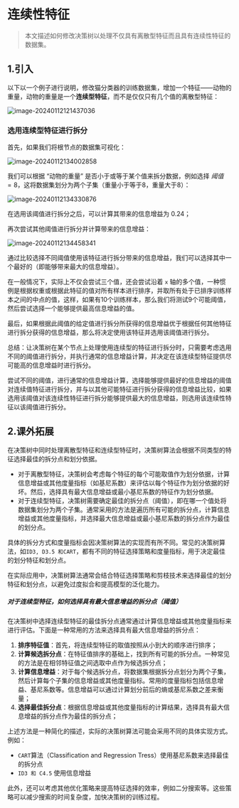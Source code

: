 # 连续性特征

> 本文描述如何修改决策树以处理不仅具有离散型特征而且具有连续性特征的数据集。



## 1.引入

以下以一个例子进行说明，修改猫分类器的训练数据集，增加一个特征——动物的重量，动物的重量是一个**连续型特征**，而不是仅仅只有几个值的离散型特征：

![image-20240112121437036](C:\Users\chen\AppData\Roaming\Typora\typora-user-images\image-20240112121437036.png)





### **选用连续型特征进行拆分**

首先，如果我们将根节点的数据集可视化：

![image-20240112134002858](C:\Users\chen\AppData\Roaming\Typora\typora-user-images\image-20240112134002858.png)

我们可以根据 “动物的重量” 是否小于或等于某个值来拆分数据，例如选择 $阈值=8$，这将数据集划分为两个子集（重量小于等于8，重量大于8）：

![image-20240112134330876](C:\Users\chen\AppData\Roaming\Typora\typora-user-images\image-20240112134330876.png)

在选用该阈值进行拆分之后，可以计算其带来的信息增益为 $0.24$；

再次尝试其他阈值进行拆分并计算带来的信息增益：

![image-20240112134458341](C:\Users\chen\AppData\Roaming\Typora\typora-user-images\image-20240112134458341.png)

通过比较选择不同阈值使用该特征进行拆分带来的信息增益，我们可以选择其中一个最好的（即能够带来最大的信息增益）。



在一般情况下，实际上不仅会尝试三个值，还会尝试沿着 `x` 轴的多个值，一种惯例是根据权重或根据此特征的值对所有样本进行排序，并取所有处于已排序训练样本之间的中点的值，这样，如果有10个训练样本，那么我们将测试9个可能阈值，然后尝试选择一个能够提供最高信息增益的值。

最后，如果根据此阈值的给定值进行拆分所获得的信息增益优于根据任何其他特征进行拆分获得的信息增益，那么将决定使用该特征并选用该阈值进行拆分。



总结：让决策树在某个节点上处理使用连续型的特征进行拆分时，只需要考虑选用不同的阈值进行拆分，并执行通常的信息增益计算，并决定在该连续型特征提供尽可能高的信息增益时进行拆分。



尝试不同的阈值，进行通常的信息增益计算，选择能够提供最好的信息增益的阈值对连续值特征进行拆分，并与以其他可能特征进行拆分获得的信息增益比较，如果选用该阈值对该连续性特征进行拆分能够提供最大的信息增益，则选用该连续性特征以该阈值进行拆分。



## 2.课外拓展

在决策树中同时处理离散型特征和连续型特征时，决策树算法会根据不同类型的特征选择最佳的拆分点和划分依据。

- 对于离散型特征，决策树会考虑每个特征的每个可能取值作为划分依据，计算信息增益或其他度量指标（如基尼系数）来评估以每个特征作为划分依据的好坏。然后，选择具有最大信息增益或最小基尼系数的特征作为划分依据。
- 对于连续型特征，决策树需要确定最佳的拆分点（阈值），即在哪一个值处将数据集划分为两个子集。通常采用的方法是遍历所有可能的拆分点，计算信息增益或其他度量指标，并选择最大信息增益或最小基尼系数的拆分点作为最佳的划分点。

具体的拆分方式和度量指标会因决策树算法的实现而有所不同。常见的决策树算法，如`ID3, D3.5 和CART`，都有不同的特征选择策略和度量指标，用于决定最佳的划分特征和划分点。

在实际应用中，决策树算法通常会结合特征选择策略和剪枝技术来选择最佳的划分特征和划分点，以避免过度拟合和提高模型的泛化能力。



##### 对于连续型特征，如何选择具有最大信息增益的拆分点（阈值）

在决策树中选择连续型特征的最佳拆分点通常通过计算信息增益或其他度量指标来进行评估。下面是一种常用的方法来选择具有最大信息增益的拆分点：

1. **排序特征值**：首先，将连续型特征的取值按照从小到大的顺序进行排序；
2. **计算候选拆分点**：在特征值排序的基础上，找到所有可能的拆分点。一种常见的方法是在相邻特征值之间选取中点作为候选拆分点；
3. **计算信息增益**：对于每个候选拆分点，将数据集根据拆分点划分为两个子集，然后计算每个子集的信息增益或其他度量指标。常用的度量指标包括信息增益、基尼系数等。信息增益可以通过计算划分前后的熵或基尼系数之差来衡量；
4. **选择最佳拆分点**：根据信息增益或其他度量指标的计算结果，选择具有最大信息增益的拆分点作为最佳的拆分点；



上述方法是一种简化的描述，实际的决策树算法可能会采用不同的具体实现方式。例如：

- `CART`算法（Classification and Regression Tress）使用基尼系数来选择最佳的拆分点
- `ID3 和 C4.5` 使用信息增益

此外，还可以考虑其他优化策略来提高特征选择的效率，例如二分搜索等。这些策略可以减少搜索的时间复杂度，加快决策树的训练过程。